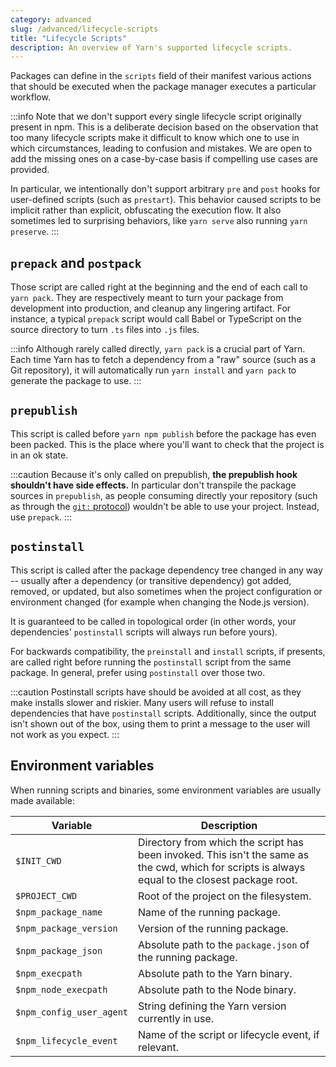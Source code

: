 ```yaml
---
category: advanced
slug: /advanced/lifecycle-scripts
title: "Lifecycle Scripts"
description: An overview of Yarn's supported lifecycle scripts.
---
```


Packages can define in the `scripts` field of their manifest various actions that should be executed when the package manager executes a particular workflow.

:::info
Note that we don't support every single lifecycle script originally present in npm. This is a deliberate decision based on the observation that too many lifecycle scripts make it difficult to know which one to use in which circumstances, leading to confusion and mistakes. We are open to add the missing ones on a case-by-case basis if compelling use cases are provided.

In particular, we intentionally don't support arbitrary `pre` and `post` hooks for user-defined scripts (such as `prestart`). This behavior caused scripts to be implicit rather than explicit, obfuscating the execution flow. It also sometimes led to surprising behaviors, like `yarn serve` also running `yarn preserve`.
:::

## `prepack` and `postpack`

Those script are called right at the beginning and the end of each call to `yarn pack`. They are respectively meant to turn your package from development into production, and cleanup any lingering artifact. For instance, a typical `prepack` script would call Babel or TypeScript on the source directory to turn `.ts` files into `.js` files.

:::info
Although rarely called directly, `yarn pack` is a crucial part of Yarn. Each time Yarn has to fetch a dependency from a "raw" source (such as a Git repository), it will automatically run `yarn install` and `yarn pack` to generate the package to use.
:::

## `prepublish`

This script is called before `yarn npm publish` before the package has even been packed. This is the place where you'll want to check that the project is in an ok state.

:::caution
Because it's only called on prepublish, **the prepublish hook shouldn't have side effects.** In particular don't transpile the package sources in `prepublish`, as people consuming directly your repository (such as through the [`git:` protocol](/protocol/git)) wouldn't be able to use your project. Instead, use `prepack`.
:::

## `postinstall`

This script is called after the package dependency tree changed in any way -- usually after a dependency (or transitive dependency) got added, removed, or updated, but also sometimes when the project configuration or environment changed (for example when changing the Node.js version).

It is guaranteed to be called in topological order (in other words, your dependencies' `postinstall` scripts will always run before yours).

For backwards compatibility, the `preinstall` and `install` scripts, if presents, are called right before running the `postinstall` script from the same package. In general, prefer using `postinstall` over those two.

:::caution
Postinstall scripts have should be avoided at all cost, as they make installs slower and riskier. Many users will refuse to install dependencies that have `postinstall` scripts. Additionally, since the output isn't shown out of the box, using them to print a message to the user will not work as you expect.
:::

## Environment variables

When running scripts and binaries, some environment variables are usually made available:

| Variable | Description |
| --- | --- |
| `$INIT_CWD` | Directory from which the script has been invoked. This isn't the same as the cwd, which for scripts is always equal to the closest package root. |
| `$PROJECT_CWD` | Root of the project on the filesystem. |
| `$npm_package_name` | Name of the running package. |
| `$npm_package_version` | Version of the running package. |
| `$npm_package_json` | Absolute path to the `package.json` of the running package. |
| `$npm_execpath` | Absolute path to the Yarn binary. |
| `$npm_node_execpath` | Absolute path to the Node binary. |
| `$npm_config_user_agent` | String defining the Yarn version currently in use. |
| `$npm_lifecycle_event` | Name of the script or lifecycle event, if relevant. |
